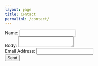 ```yaml
---
layout: page
title: Contact
permalink: /contact/
---
```


<form action="//formspree.io/bshslowfood@gmail.com" method="POST">
	<label>Name: </label>
	<input type="text" name="name">
	<br>
	<label>Body: </label><textarea type="text" name="body"></textarea>
	<br>
	<label>Email Address: </label><input type="email" name="_replyto">
	<br>
	<input type="submit" value="Send">
</form>